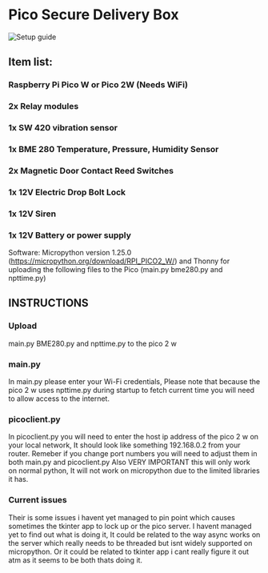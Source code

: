 # Pico Secure Delivery Box
![Setup guide](Building-box/Building-box/tkinterscreenshot.png)

## Item list:

### Raspberry Pi Pico W or Pico 2W (Needs WiFi)

### 2x Relay modules

### 1x SW 420 vibration sensor

### 1x BME 280 Temperature, Pressure, Humidity Sensor

### 2x Magnetic Door Contact Reed Switches

### 1x 12V Electric Drop Bolt Lock

### 1x 12V Siren

### 1x 12V Battery or power supply

Software: Micropython version 1.25.0 (https://micropython.org/download/RPI_PICO2_W/) and Thonny for uploading the following files to the Pico (main.py bme280.py and npttime.py)

## INSTRUCTIONS

### Upload
main.py BME280.py and npttime.py to the pico 2 w

### main.py
In main.py please enter your Wi-Fi credentials, Please note that because the pico 2 w uses npttime.py during startup to fetch current time you will need to allow access to the internet.

### picoclient.py
In picoclient.py you will need to enter the host ip address of the pico 2 w on your local network, It should look like something 192.168.0.2 from your router. 
Remeber if you change port numbers you will need to adjust them in both main.py and picoclient.py
Also VERY IMPORTANT this will only work on normal python, It will not work on micropython due to the limited libraries it has.

### Current issues
Their is some issues i havent yet managed to pin point which causes sometimes the tkinter app to lock up or the pico server. I havent managed yet to find out what is doing it, It could be related to the way async works on the server which really needs to be threaded but isnt widely supported on micropython. Or it could be related to tkinter app i cant really figure it out atm as it seems to be both thats doing it.




